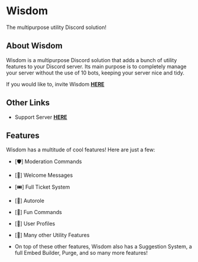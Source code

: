 # Wisdom
The multipurpose utility Discord solution!

## About Wisdom
Wisdom is a multipurpose Discord solution that adds a bunch of utility features to your Discord server. Its main purpose is to completely manage your server without the use of 10 bots, keeping your server nice and tidy. 

If you would like to, invite Wisdom [**HERE**](https://dsc.gg/wisdombot)

## Other Links
- Support Server [**HERE**](https://discord.gg/Nm6VqHuPnu)

## Features
Wisdom has a multitude of cool features! Here are just a few:
- [🛡️] Moderation Commands
- [👋] Welcome Messages
- [🎟️] Full Ticket System
- [🚗] Autorole
- [🧩] Fun Commands
- [👤] User Profiles
- [🎱] Many other Utility Features

 
- On top of these other features, Wisdom also has a Suggestion System, a full Embed Builder, Purge, and so many more features!
